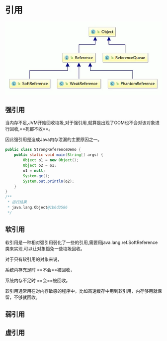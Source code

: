 # 引用

![image-20210522215102071](images/image-20210522215102071.png)

## 强引用

当内存不足,JVM开始回收垃圾,对于强引用,就算是出现了OOM也不会对该对象进行回收,==死都不收==。

因此强引用是造成Java内存泄漏的主要原因之一。

```java
public class StrongReferenceDemo {
    public static void main(String[] args) {
        Object o1 = new Object();
        Object o2 = o1;
        o1 = null;
        System.gc();
        System.out.println(o2);
    }
}
/**
 * 运行结果
 * java.lang.Object@1b6d3586
 */
```

## 软引用

软引用是一种相对强引用弱化了一些的引用,需要用java.lang.ref.SoftReference类来实现,可以让对象豁免一些垃圾回收。

对于只有软引用的对象来说，

系统内存充足时 ==不会==被回收，

系统内存不足时 ==会==被回收。

软引用通常用在对内存敏感的程序中，比如高速缓存中用到软引用，内存够用就保留，不够就回收。

## 弱引用

## 虚引用